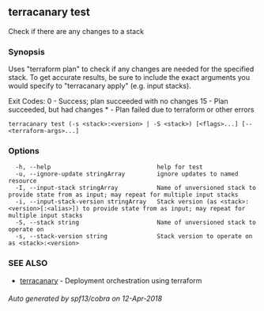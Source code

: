 ## terracanary test

Check if there are any changes to a stack

### Synopsis

Uses "terraform plan" to check if any changes are needed for the specified stack. To get accurate results, be sure to include the exact arguments you would specify to "terracanary apply" (e.g. input stacks).

Exit Codes:
	 0 - Success; plan succeeded with no changes
	15 - Plan succeeded, but had changes
	 * - Plan failed due to terraform or other errors

```
terracanary test (-s <stack>:<version> | -S <stack>) [<flags>...] [-- <terraform-args>...]
```

### Options

```
  -h, --help                              help for test
  -u, --ignore-update stringArray         ignore updates to named resource
  -I, --input-stack stringArray           Name of unversioned stack to provide state from as input; may repeat for multiple input stacks
  -i, --input-stack-version stringArray   Stack version (as <stack>:<version>[:<alias>]) to provide state from as input; may repeat for multiple input stacks
  -S, --stack string                      Name of unversioned stack to operate on
  -s, --stack-version string              Stack version to operate on as <stack>:<version>
```

### SEE ALSO

* [terracanary](../README.md)	 - Deployment orchestration using terraform

###### Auto generated by spf13/cobra on 12-Apr-2018
